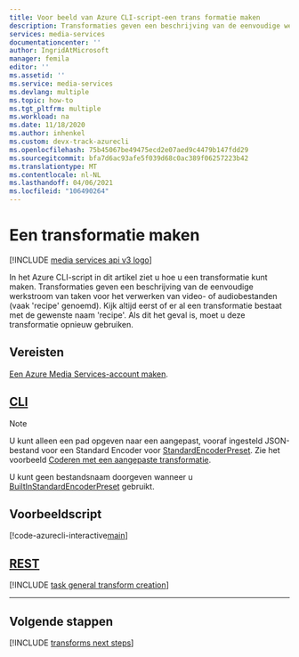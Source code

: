 ```yaml
---
title: Voor beeld van Azure CLI-script-een trans formatie maken
description: Transformaties geven een beschrijving van de eenvoudige werkstroom van taken voor het verwerken van video- of audiobestanden (vaak 'recipe' genoemd). In het Azure CLI-script in dit artikel ziet u hoe u een transformatie kunt maken.
services: media-services
documentationcenter: ''
author: IngridAtMicrosoft
manager: femila
editor: ''
ms.assetid: ''
ms.service: media-services
ms.devlang: multiple
ms.topic: how-to
ms.tgt_pltfrm: multiple
ms.workload: na
ms.date: 11/18/2020
ms.author: inhenkel
ms.custom: devx-track-azurecli
ms.openlocfilehash: 75b45067be49475ecd2e07aed9c4479b147fdd29
ms.sourcegitcommit: bfa7d6ac93afe5f039d68c0ac389f06257223b42
ms.translationtype: MT
ms.contentlocale: nl-NL
ms.lasthandoff: 04/06/2021
ms.locfileid: "106490264"
---
```

# <a name="create-a-transform"></a>Een transformatie maken

[!INCLUDE [media services api v3 logo](./includes/v3-hr.md)]

In het Azure CLI-script in dit artikel ziet u hoe u een transformatie kunt maken. Transformaties geven een beschrijving van de eenvoudige werkstroom van taken voor het verwerken van video- of audiobestanden (vaak 'recipe' genoemd). Kijk altijd eerst of er al een transformatie bestaat met de gewenste naam 'recipe'. Als dit het geval is, moet u deze transformatie opnieuw gebruiken.

## <a name="prerequisites"></a>Vereisten

[Een Azure Media Services-account maken](./account-create-how-to.md).

## <a name="cli"></a>[CLI](#tab/cli/)

> [!NOTE]
> U kunt alleen een pad opgeven naar een aangepast, vooraf ingesteld JSON-bestand voor een Standard Encoder voor [StandardEncoderPreset](/rest/api/media/transforms/createorupdate#standardencoderpreset). Zie het voorbeeld [Coderen met een aangepaste transformatie](transform-custom-preset-cli-how-to.md).
>
> U kunt geen bestandsnaam doorgeven wanneer u [BuiltInStandardEncoderPreset](/rest/api/media/transforms/createorupdate#builtinstandardencoderpreset) gebruikt.

## <a name="example-script"></a>Voorbeeldscript

[!code-azurecli-interactive[main](../../../cli_scripts/media-services/create-transform/Create-Transform.sh "Create a transform")]

## <a name="rest"></a>[REST](#tab/rest/)

[!INCLUDE [task general transform creation](./includes/task-create-basic-audio-rest.md)]

---

## <a name="next-steps"></a>Volgende stappen

[!INCLUDE [transforms next steps](./includes/transforms-next-steps.md)]
